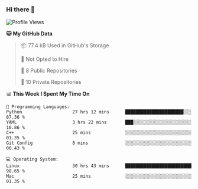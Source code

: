 ### Hi there 👋

<!--
**huayuan4396/huayuan4396** is a ✨ _special_ ✨ repository because its `README.md` (this file) appears on your GitHub profile.

Here are some ideas to get you started:

- 🔭 I’m currently working on ...
- 🌱 I’m currently learning ...
- 👯 I’m looking to collaborate on ...
- 🤔 I’m looking for help with ...
- 💬 Ask me about ...
- 📫 How to reach me: ...
- 😄 Pronouns: ...
- ⚡ Fun fact: ...
-->

<!--START_SECTION:waka-->
![Profile Views](http://img.shields.io/badge/Profile%20Views-3-blue)

**🐱 My GitHub Data** 

> 📦 77.4 kB Used in GitHub's Storage 
 > 
> 🚫 Not Opted to Hire
 > 
> 📜 8 Public Repositories 
 > 
> 🔑 10 Private Repositories 
 > 
📊 **This Week I Spent My Time On** 

```text
💬 Programming Languages: 
Python                   27 hrs 12 mins      ██████████████████████░░░   87.36 % 
YAML                     3 hrs 22 mins       ███░░░░░░░░░░░░░░░░░░░░░░   10.86 % 
C++                      25 mins             ░░░░░░░░░░░░░░░░░░░░░░░░░   01.35 % 
Git Config               8 mins              ░░░░░░░░░░░░░░░░░░░░░░░░░   00.43 % 

💻 Operating System: 
Linux                    30 hrs 43 mins      █████████████████████████   98.65 % 
Mac                      25 mins             ░░░░░░░░░░░░░░░░░░░░░░░░░   01.35 % 
```


<!--END_SECTION:waka-->

